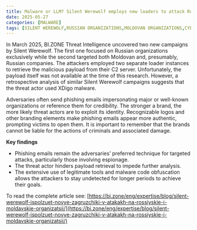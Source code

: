```yaml
---
title: Malware or LLM? Silent Werewolf employs new loaders to attack Russian and Moldovan organizations
date: 2025-05-27
categories: [MALWARE]
tags: [SILENT WEREWOLF,RUSSIAN ORGANIZATIONS,MOLDOVAN ORGANIZATIONS,CYBERSECURITY,THREAT INTELLIGENCE]
---
```


In March 2025, BI.ZONE Threat Intelligence uncovered two new campaigns by Silent Werewolf. The first one focused on Russian organizations exclusively while the second targeted both Moldovan and, presumably, Russian companies. The attackers employed two separate loader instances to retrieve the malicious payload from their C2 server. Unfortunately, the payload itself was not available at the time of this research. However, a retrospective analysis of similar Silent Werewolf campaigns suggests that the threat actor used XDigo malware.

Adversaries often send phishing emails impersonating major or well-known organizations or reference them for credibility. The stronger a brand, the more likely threat actors are to exploit its identity. Recognizable logos and other branding elements make phishing emails appear more authentic, prompting victims to open them. It is important to remember that the brands cannot be liable for the actions of criminals and associated damage.

**Key findings**
- Phishing emails remain the adversaries’ preferred technique for targeted attacks, particularly those involving espionage.
- The threat actor hinders payload retrieval to impede further analysis.
- The extensive use of legitimate tools and malware code obfuscation allows the attackers to stay undetected for longer periods to achieve their goals.

To read the complete article see: [https://bi.zone/eng/expertise/blog/silent-werewolf-ispolzuet-novye-zagruzchiki-v-atakakh-na-rossiyskie-i-moldavskie-organizatsii/](https://bi.zone/eng/expertise/blog/silent-werewolf-ispolzuet-novye-zagruzchiki-v-atakakh-na-rossiyskie-i-moldavskie-organizatsii/) 
